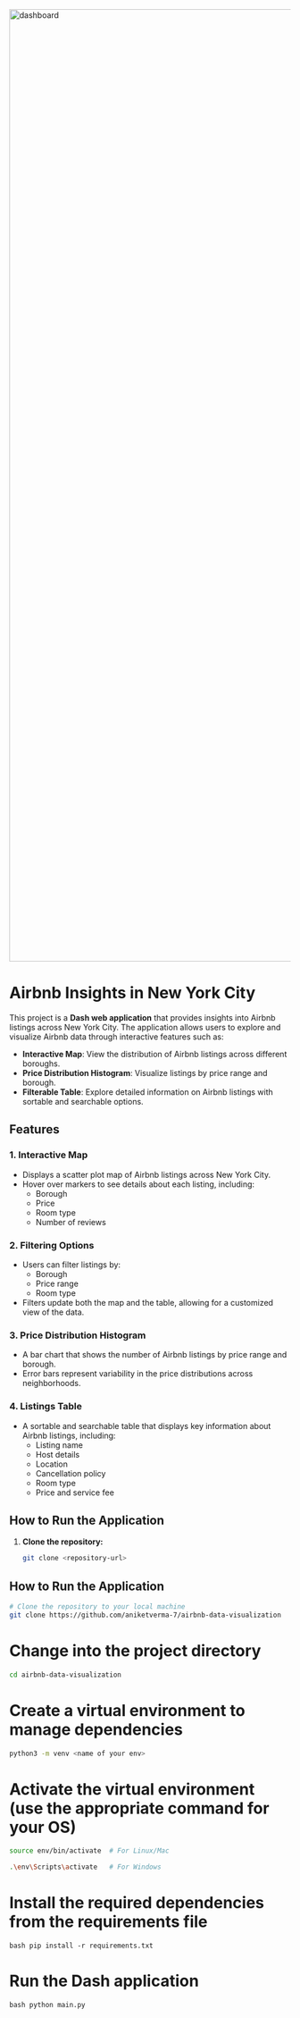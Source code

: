 <img width="1705" alt="dashboard" src="https://github.com/user-attachments/assets/fc644e33-6b11-4072-9b62-fe3cd53ed6fa">

# Airbnb Insights in New York City

This project is a **Dash web application** that provides insights into Airbnb listings across New York City. The application allows users to explore and visualize Airbnb data through interactive features such as:

- **Interactive Map**: View the distribution of Airbnb listings across different boroughs.
- **Price Distribution Histogram**: Visualize listings by price range and borough.
- **Filterable Table**: Explore detailed information on Airbnb listings with sortable and searchable options.

## Features

### 1. **Interactive Map**
   - Displays a scatter plot map of Airbnb listings across New York City.
   - Hover over markers to see details about each listing, including:
     - Borough
     - Price
     - Room type
     - Number of reviews

### 2. **Filtering Options**
   - Users can filter listings by:
     - Borough
     - Price range
     - Room type
   - Filters update both the map and the table, allowing for a customized view of the data.

### 3. **Price Distribution Histogram**
   - A bar chart that shows the number of Airbnb listings by price range and borough.
   - Error bars represent variability in the price distributions across neighborhoods.

### 4. **Listings Table**
   - A sortable and searchable table that displays key information about Airbnb listings, including:
     - Listing name
     - Host details
     - Location
     - Cancellation policy
     - Room type
     - Price and service fee

## How to Run the Application

1. **Clone the repository:**
   ```bash
   git clone <repository-url>


## How to Run the Application

```bash
# Clone the repository to your local machine
git clone https://github.com/aniketverma-7/airbnb-data-visualization
```

# Change into the project directory
```bash
cd airbnb-data-visualization
```
# Create a virtual environment to manage dependencies
```bash
python3 -m venv <name of your env>
```

# Activate the virtual environment (use the appropriate command for your OS)
```bash
source env/bin/activate  # For Linux/Mac
```
```bash
.\env\Scripts\activate   # For Windows
```
# Install the required dependencies from the requirements file
```bash pip install -r requirements.txt```

# Run the Dash application
```bash python main.py```
